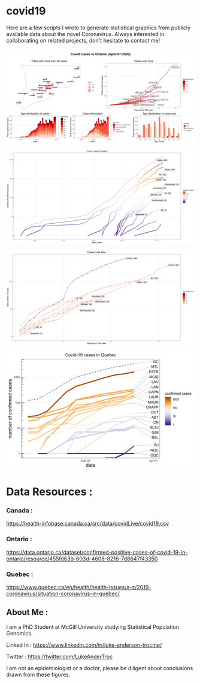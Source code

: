 # covid19
Here are a few scripts I wrote to generate statistical graphics from publicly available data about the novel Coronavirus. Always interested in collaborating on related projects, don't hesitate to contact me!

![Covid19 in Ontario](https://github.com/LukeAndersonTrocme/covid19/blob/master/figures/Ontario_Covid_April-07-2020_summary.jpg?raw=true)

![Covid19 in Canada](https://github.com/LukeAndersonTrocme/covid19/blob/master/figures/Canada_Covid_April%2004,%202020.jpg?raw=true)

![Covid19 in Canada_rate](https://github.com/LukeAndersonTrocme/covid19/blob/master/figures/Canada_Covid_April%2004,%202020_days.jpg?raw=true)

![Covid19 in Quebec](https://github.com/LukeAndersonTrocme/covid19/blob/master/figures/Quebec_Covid_2020-March-31.jpg?raw=true)

# Data Resources : 

### Canada : 
https://health-infobase.canada.ca/src/data/covidLive/covid19.csv

### Ontario :
https://data.ontario.ca/dataset/confirmed-positive-cases-of-covid-19-in-ontario/resource/455fd63b-603d-4608-8216-7d8647f43350

### Quebec : 
https://www.quebec.ca/en/health/health-issues/a-z/2019-coronavirus/situation-coronavirus-in-quebec/

## About Me :
I am a PhD Student at McGill University studying Statistical Population Genomics. 

Linked In : https://www.linkedin.com/in/luke-anderson-trocme/

Twitter : https://twitter.com/LukeAnderTroc

I am not an epidemiologist or a doctor, please be diligent about conclusions drawn from these figures.
